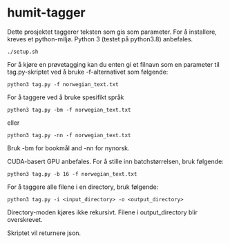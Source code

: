 # humit-tagger

Dette prosjektet taggerer teksten som gis som parameter.
For å installere, kreves et python-miljø. Python 3 (testet på python3.8) anbefales.

    ./setup.sh

For å kjøre en prøvetagging kan du enten gi et filnavn som en parameter til tag.py-skriptet ved å bruke -f-alternativet som følgende:

    python3 tag.py -f norwegian_text.txt

For å taggere ved å bruke spesifikt språk

    python3 tag.py -bm -f norwegian_text.txt

eller

    python3 tag.py -nn -f norwegian_text.txt

Bruk -bm for bookmål and -nn for nynorsk.

CUDA-basert GPU anbefales. For å stille inn batchstørrelsen, bruk følgende:

    python3 tag.py -b 16 -f norwegian_text.txt

For å taggere alle filene i en directory, bruk følgende:

    python3 tag.py -i <input_directory> -o <output_directory>

Directory-moden kjøres ikke rekursivt. Filene i output\_directory blir overskrevet.

Skriptet vil returnere json.
